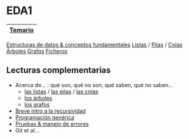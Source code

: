 # EDA1

|[Temario](/temario/README.md)|
|-|
[Estructuras de datos & conceptos fundamentales](temario/001-intro/primitivasMatricesClasesObjetos.md)
[Listas](temario/002-00-listas/README.md) / [Pilas](temario/002-01-pilas/README.md) / [Colas](temario/002-02-colas/README.md)
[Árboles](temario/003-arboles/README.md)
[Grafos](temario/004-grafos/README.md)
[Ficheros](temario/005-ficheros/README.md)

## Lecturas complementarias

- Acerca de... : qué son, qué no son, qué saben, qué no saben...
  - [las listas](/temario/999-otrosTemas/acercaDeListas.md) / [las pilas](/temario/999-otrosTemas/acercaDePilas.md) / [las colas](/temario/999-otrosTemas/acercaDeColas.md)
  - [los árboles](/temario/999-otrosTemas/acercaDeArboles.md)
  - [los grafos](/temario/999-otrosTemas/acercaDeGrafos.md)
- [Breve intro a la recursividad](/temario/999-otrosTemas/recursividad.md)
- [Programación genérica](/temario/999-otrosTemas/programacionGenerica.md)
- [Pruebas & manejo de errores](/temario/999-otrosTemas/pruebas.md)
- Git et al...
